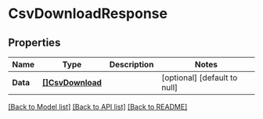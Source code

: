 # CsvDownloadResponse

## Properties
Name | Type | Description | Notes
------------ | ------------- | ------------- | -------------
**Data** | [**[]CsvDownload**](CsvDownload.md) |  | [optional] [default to null]

[[Back to Model list]](../README.md#documentation-for-models) [[Back to API list]](../README.md#documentation-for-api-endpoints) [[Back to README]](../README.md)


